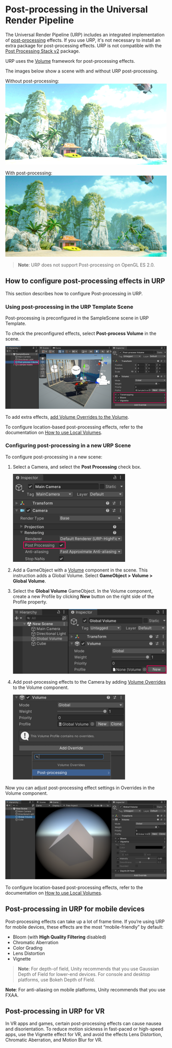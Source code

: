 # Post-processing in the Universal Render Pipeline

The Universal Render Pipeline (URP) includes an integrated implementation of [post-processing](https://docs.unity3d.com/Manual/PostProcessingOverview.html) effects. If you use URP, it's not necessary to install an extra package for post-processing effects. URP is not compatible with the [Post&nbsp;Processing&nbsp;Stack&nbsp;v2](https://docs.unity3d.com/Packages/com.unity.postprocessing@latest/index.html) package.

URP uses the [Volume](Volumes.md) framework for post-processing effects.

The images below show a scene with and without URP post-processing.

Without post-processing:<br/>
![](Images/AssetShots/Beauty/SceneWithoutPost.png)

With post-processing:<br/>
![](Images/AssetShots/Beauty/SceneWithPost.png)

> **Note**: URP does not support Post-processing on OpenGL&nbsp;ES&nbsp;2.0.

## <a name="post-proc-how-to"></a>How to configure post-processing effects in URP

This section describes how to configure Post-processing in URP.

### Using post-processing in the URP Template Scene

Post-processing is preconfigured in the SampleScene scene in URP Template.

To check the preconfigured effects, select **Post-process Volume** in the scene.

![Add post-processing effects to the Camera by adding Volume Overrides to the Volume component.](Images/post-proc/volume-with-post-proc.png)

To add extra effects, [add Volume Overrides to the Volume](VolumeOverrides.md#volume-add-override).

To configure location-based post-processing effects, refer to the documentation on [How to use Local Volumes](Volumes.md#volume-local).

### Configuring post-processing in a new URP Scene

To configure post-processing in a new scene:

1. Select a Camera, and select the **Post Processing** check box.

    ![Select a Camera, select the Post Processing check box.](Images/post-proc/camera-post-proc-check.png)

2. Add a GameObject with a [Volume](Volumes.md) component in the scene. This instruction adds a Global Volume. Select **GameObject > Volume > Global Volume**.

3. Select the **Global Volume** GameObject. In the Volume component, create a new Profile by clicking **New** button on the right side of the Profile property.

    ![Create new Profile.](Images/post-proc/volume-new-scene-new-profile.png)


4. Add post-processing effects to the Camera by adding [Volume Overrides](VolumeOverrides.md#volume-add-override) to the Volume component.

    ![Add post-processing effects to the Camera by adding Volume Overrides to the Volume component.](Images/post-proc/volume-new-scene-add-override.png)


Now you can adjust post-processing effect settings in Overrides in the Volume component.

![Editing post-processing effects using Overrides.](Images/post-proc/volume-new-scene-post-proc-from-scratch.png)

To configure location-based post-processing effects, refer to the documentation on [How to use Local Volumes](Volumes.md#volume-local).

## Post-processing in URP for mobile devices

Post-processing effects can take up a lot of frame time. If you’re using URP for mobile devices, these effects are the most “mobile-friendly” by default:

* Bloom (with **High Quality Filtering** disabled)
* Chromatic Aberration
* Color Grading
* Lens Distortion
* Vignette

> **Note**: For depth-of field, Unity recommends that you use Gaussian Depth of Field for lower-end devices. For console and desktop platforms, use Bokeh Depth of Field.

**Note**: For anti-aliasing on mobile platforms, Unity recommends that you use FXAA.

## Post-processing in URP for VR

In VR apps and games, certain post-processing effects can cause nausea and disorientation. To reduce motion sickness in fast-paced or high-speed apps, use the Vignette effect for VR, and avoid the effects Lens Distortion, Chromatic Aberration, and Motion Blur for VR.
